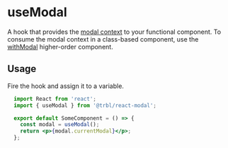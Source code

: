 # useModal

A hook that provides the [modal context](../ModalProvider/README.md#provided-context) to your functional component. To consume the modal context in a class-based component, use the [withModal](../withModal/README.md) higher-order component.

## Usage

Fire the hook and assign it to a variable.

```jsx
  import React from 'react';
  import { useModal } from '@trbl/react-modal';

  export default SomeComponent = () => {
    const modal = useModal();
    return <p>{modal.currentModal}</p>;
  };
```
